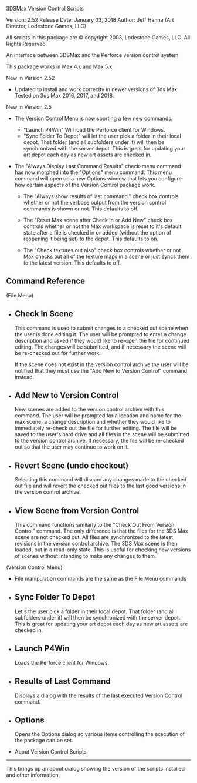 3DSMax Version Control Scripts

Version: 		2.52
Release Date:	January 03, 2018
Author:		Jeff Hanna (Art Director, Lodestone Games, LLC)

All scripts in this package are © copyright 2003, Lodestone Games, LLC. All Rights Reserved.


An interface between 3DSMax and the Perforce version control system

This package works in Max 4.x and Max 5.x


New in Version 2.52
* Updated to install and work correclty in newer versions of 3ds Max. Tested on 3ds Max 2016, 2017, and 2018.


New in Version 2.5

* The Version Control Menu is now sporting a few new commands.
	- "Launch P4Win" Will load the Perforce client for Windows.
	- "Sync Folder To Depot" will let the user pick a folder in their local depot. That folder (and all subfolders under it)
		will then be synchronized with the server depot. This is great for updating your art depot each day as new art 
	    assets are checked in.
		
* The "Always Display Last Command Results" check-menu command has now morphed into the "Options" menu command.
	This menu command will open up a new Options window that lets you configure how certain aspects of the Version Control
	package work.
	- The "Always show results of last command." check box controls whether or not the verbose output from the version control
		commands is shown or not. This defaults to off.
		
	- The "Reset Max scene after Check In or Add New" check box controls whether or not the Max workspace is reset to it's
		default state after a file is checked in or added (without the option of reopening it being set) to the depot. This defaults to on.
		
	- The "Check textures out also" check box controls whether or not Max checks out all of the texture maps 
		in a scene or just syncs them to the latest version. This defaults to off.



Command Reference
-----------------
(File Menu)
* Check In Scene
  ----------------
  This command is used to submit changes to a checked out scene when the user is done editing it.
  The user will be prompted to enter a change description and asked if they would like to re-open the file for continued
  editing. The changes will be submitted, and if necessary the scene will be re-checked out for further work.

  If the scene does not exist in the version control archive the user will be notified that they must use the
  "Add New to Version Control" command instead.


* Add New to Version Control
  ---------------------------
  New scenes are added to the version control archive with this command. The user will be prompted for a location
  and name for the max scene, a change description and whether they would like to immediately re-check out the file
  for further editing. The file will be saved to the user's hard drive and all files in the scene will be submitted
  to the version control archive. If necessary, the file will be re-checked out so that the user may continue to
  work on it.


* Revert Scene (undo checkout)
  ------------------------------
  Selecting this command will discard any changes made to the checked out file and will revert the checked out files
  to the last good versions in the version control archive.


* View Scene from Version Control
  --------------------------------
  This command functions similarly to the "Check Out From Version Control" command. The only difference is that the
  files for the 3DS Max scene are not checked out. All files are synchronized to the latest revisions in the
  version control archive. The 3DS Max scene is then loaded, but in a read-only state. This is useful for checking
  new versions of scenes without intending to make any changes to them.

  

(Version Control Menu)
* File manipulation commands are the same as the File Menu commands

* Sync Folder To Depot
  ----------------------
  Let's the user pick a folder in their local depot. That folder (and all subfolders under it) will then be synchronized with the 
  server depot. This is great for updating your art depot each day as new art assets are checked in.
  
  
* Launch P4Win
  --------------
  Loads the Perforce client for Windows.
  
  
* Results of Last Command
  -----------------------
  Displays a dialog with the results of the last executed Version Control command.


* Options
   -------
  Opens the Options dialog so various items controlling the execution of the package can be set.


* About Version Control Scripts
 ------------------------------
 This brings up an about dialog showing the version of the scripts installed and other information.
